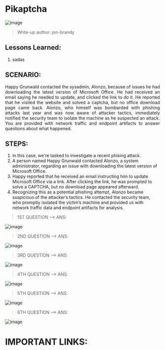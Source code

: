 # Pikaptcha

![image](https://github.com/user-attachments/assets/e29f4a11-7ca9-4957-881f-859e6d749c7a)


> Write-up author: jon-brandy

## Lessons Learned:
1. sadas

## SCENARIO:
<p align="justify">Happy Grunwald contacted the sysadmin, Alonzo, because of issues he had downloading the latest version of Microsoft Office. He had received an email saying he needed to update, and clicked the link to do it. He reported that he visited the website and solved a captcha, but no office download page came back. Alonzo, who himself was bombarded with phishing attacks last year and was now aware of attacker tactics, immediately notified the security team to isolate the machine as he suspected an attack. You are provided with network traffic and endpoint artifacts to answer questions about what happened.</p>

## STEPS:
1. In this case, we're tasked to investigate a recent phising attack.
2. A person named Happy Grunwald contacted Alonzo, a system administrator, regarding an issue with downloading the latest version of Microsoft Office.
3. Happy reported that he received an email instructing him to update Microsoft Office via a link. After clicking the link, he was prompted to solve a CAPTCHA, but no download page appeared afterward.
4. Recognizing this as a potential phishing attempt, Alonzo became suspicious of the attacker’s tactics. He contacted the security team, who promptly isolated the victim’s machine and provided us with network traffic data and endpoint artifacts for analysis.

> 1ST QUESTION --> ANS:

![image](https://github.com/user-attachments/assets/a78977c0-5c0a-48a5-8b36-473255407f4a)


> 2ND QUESTION --> ANS:

![image](https://github.com/user-attachments/assets/ca12a9cd-dee8-4948-9431-11f2e50dd65e)


> 3RD QUESTION --> ANS:

![image](https://github.com/user-attachments/assets/672f5b38-997b-4467-a94d-1db9dc5a9676)


> 4TH QUESTION --> ANS:

![image](https://github.com/user-attachments/assets/a0bf7148-2f6b-422d-bffb-22e92ccbb706)


> 5TH QUESTION --> ANS:

![image](https://github.com/user-attachments/assets/4d9b46be-84f4-4669-aa44-9be1ce7f280b)


> 6TH QUESTION --> ANS:

![image](https://github.com/user-attachments/assets/13f0b3f6-8563-4606-b356-4dd0d806f481)


# IMPORTANT LINKS:

```

```
